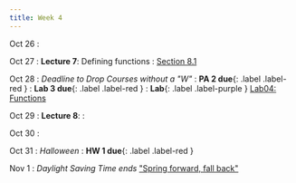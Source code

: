 ```yaml
---
title: Week 4
---
```

Oct 26
: [](#)

Oct 27
: **Lecture 7**: Defining functions
  : [Section 8.1](https://www.inferentialthinking.com/chapters/08/Functions_and_Tables.html)

Oct 28
: *Deadline to Drop Courses without a "W"*
: **PA 2 due**{: .label .label-red } 
: **Lab 3 due**{: .label .label-red }
:  **Lab**{: .label .label-purple } [Lab04: Functions](https://data1.lsit.ucsb.edu/hub/user-redirect/git-pull?repo=https://github.com/ucsb-ds/ds1-f20-content&subPath=lab04/lab04.ipynb)

Oct 29
: **Lecture 8**:
: [](#)

Oct 30
: [](#)

Oct 31
: *Halloween*
: **HW 1 due**{: .label .label-red } 

Nov 1
: *Daylight Saving Time ends*
  ["Spring forward, fall back"](https://www.timeanddate.com/time/dst/)
